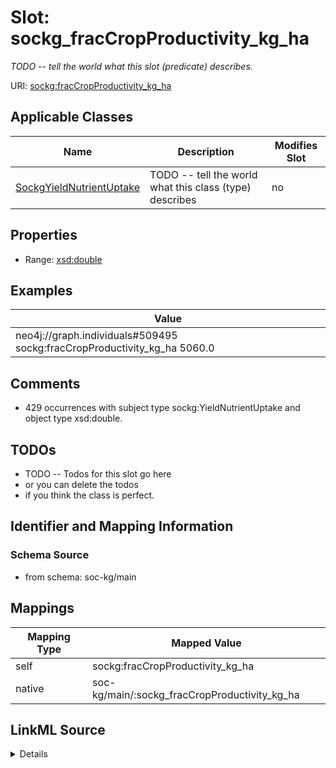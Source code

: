 

# Slot: sockg_fracCropProductivity_kg_ha


_TODO -- tell the world what this slot (predicate) describes._





URI: [sockg:fracCropProductivity_kg_ha](http://www.semanticweb.org/sockg/ontologies/2024/0/soil-carbon-ontology/fracCropProductivity_kg_ha)



<!-- no inheritance hierarchy -->





## Applicable Classes

| Name | Description | Modifies Slot |
| --- | --- | --- |
| [SockgYieldNutrientUptake](../classes/SockgYieldNutrientUptake.md) | TODO -- tell the world what this class (type) describes |  no  |







## Properties

* Range: [xsd:double](http://www.w3.org/2001/XMLSchema#double)






## Examples

| Value |
| --- |
| neo4j://graph.individuals#509495 sockg:fracCropProductivity_kg_ha 5060.0 |

## Comments

* 429 occurrences with subject type sockg:YieldNutrientUptake and object type xsd:double.

## TODOs

* TODO -- Todos for this slot go here
* or you can delete the todos
* if you think the class is perfect.

## Identifier and Mapping Information







### Schema Source


* from schema: soc-kg/main




## Mappings

| Mapping Type | Mapped Value |
| ---  | ---  |
| self | sockg:fracCropProductivity_kg_ha |
| native | soc-kg/main/:sockg_fracCropProductivity_kg_ha |




## LinkML Source

<details>
```yaml
name: sockg_fracCropProductivity_kg_ha
description: TODO -- tell the world what this slot (predicate) describes.
todos:
- TODO -- Todos for this slot go here
- or you can delete the todos
- if you think the class is perfect.
comments:
- 429 occurrences with subject type sockg:YieldNutrientUptake and object type xsd:double.
examples:
- value: neo4j://graph.individuals#509495 sockg:fracCropProductivity_kg_ha 5060.0
from_schema: soc-kg/main
rank: 1000
slot_uri: sockg:fracCropProductivity_kg_ha
alias: sockg_fracCropProductivity_kg_ha
domain_of:
- sockg_YieldNutrientUptake
range: double

```
</details>